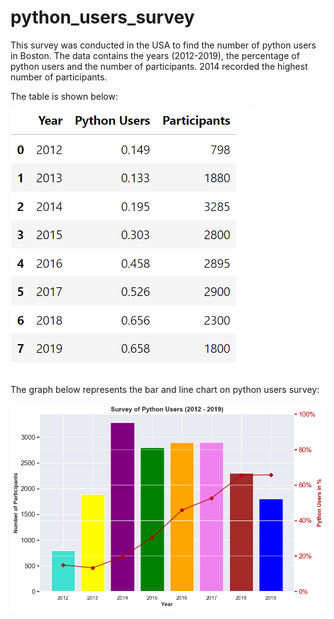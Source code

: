 # python_users_survey
This survey was conducted in the USA to find the number of python users in Boston. The data contains the years (2012-2019), the percentage of python users and the number of participants. 2014 recorded the highest number of participants.

The table is shown below:


![](https://github.com/JosephOfosu-Nkrumah/python_users_survey/blob/main/Table.png)

The graph below represents the bar and line chart on python users survey:


![](https://github.com/JosephOfosu-Nkrumah/python_users_survey/blob/main/Survey%20of%20Python%20Users%20(2012%20-%202019).png)
